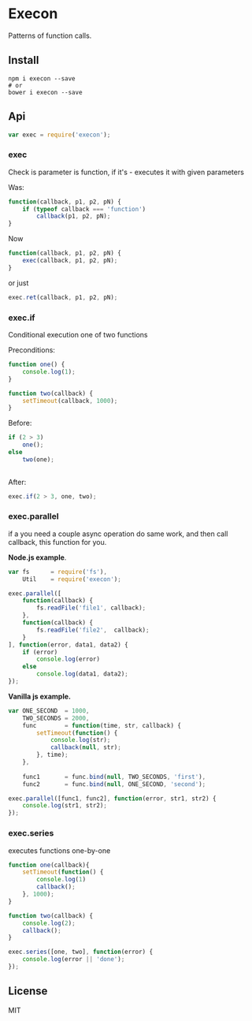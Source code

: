 # Execon

Patterns of function calls.

## Install

```
npm i execon --save
# or
bower i execon --save
```

## Api

```js
var exec = require('execon');
```

### exec
Check is parameter is function, if it's - executes it with given parameters

Was:

```js
function(callback, p1, p2, pN) {
    if (typeof callback === 'function')
        callback(p1, p2, pN);
}
```

Now

```js
function(callback, p1, p2, pN) {
    exec(callback, p1, p2, pN);
}
```

or just

```js
exec.ret(callback, p1, p2, pN);
```

### exec.if
Conditional execution one of two functions

Preconditions:

```js
function one() {
    console.log(1);
}

function two(callback) {
    setTimeout(callback, 1000);
}
```


Before:

```js
if (2 > 3)
    one();
else
    two(one);
    
```

After:

```js
exec.if(2 > 3, one, two);
```

### exec.parallel
if a you need a couple async operation do same work, and then call callback, this function for you.

**Node.js example**.

```js
var fs      = require('fs'),
    Util    = require('execon');

exec.parallel([
    function(callback) {
        fs.readFile('file1', callback);
    },
    function(callback) {
        fs.readFile('file2',  callback);
    }
], function(error, data1, data2) {
    if (error)
        console.log(error)
    else
        console.log(data1, data2);
});
```
**Vanilla js example.**

```js
var ONE_SECOND  = 1000,
    TWO_SECONDS = 2000,
    func        = function(time, str, callback) {
        setTimeout(function() {
            console.log(str);
            callback(null, str);
        }, time);
    },
    
    func1       = func.bind(null, TWO_SECONDS, 'first'),
    func2       = func.bind(null, ONE_SECOND, 'second');

exec.parallel([func1, func2], function(error, str1, str2) {
    console.log(str1, str2);
});
```

### exec.series
executes functions one-by-one

```js
function one(callback){
    setTimeout(function() {
        console.log(1)
        callback();
    }, 1000);
}

function two(callback) {
    console.log(2);
    callback();
}

exec.series([one, two], function(error) {
    console.log(error || 'done');
});
```

## License

MIT
